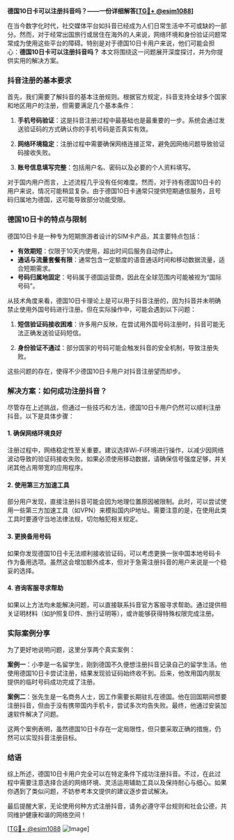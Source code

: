**德国10日卡可以注册抖音吗？——一份详细解答[[TG💪+ @esim1088](https://t.me/s/esim1088)]**

在当今数字化时代，社交媒体平台如抖音已经成为人们日常生活中不可或缺的一部分。然而，对于经常出国旅行或居住在海外的人来说，网络环境和身份验证问题常常成为使用这些平台的障碍。特别是对于德国10日卡用户来说，他们可能会担心：**德国10日卡可以注册抖音吗？** 本文将围绕这一问题展开深度探讨，并为你提供实用的解决方案。

### 抖音注册的基本要求

首先，我们需要了解抖音的基本注册规则。根据官方规定，抖音支持全球多个国家和地区用户的注册，但需要满足几个基本条件：

1. **手机号码验证**：这是抖音注册过程中最基础也是最重要的一步。系统会通过发送验证码的方式确认你的手机号码是否真实有效。
   
2. **网络环境稳定**：注册过程中需要确保网络连接正常，避免因网络问题导致验证码接收失败。

3. **账号信息填写完整**：包括用户名、密码以及必要的个人资料填写。

对于国内用户而言，上述流程几乎没有任何难度。然而，对于持有德国10日卡的用户来说，情况可能稍显复杂。由于德国10日卡通常只提供短期通信服务，且号码归属地为德国，这可能导致部分功能受限。

### 德国10日卡的特点与限制

德国10日卡是一种专为短期旅游者设计的SIM卡产品，其主要特点包括：

- **有效期短**：仅限于10天内使用，超出时间后服务自动停止。
- **通话与流量套餐有限**：通常包含一定额度的语音通话时间和移动数据流量，适合短期需求。
- **号码归属地固定**：号码属于德国运营商，因此在全球范围内可能被视为“国际号码”。

从技术角度来看，德国10日卡理论上是可以用于抖音注册的，因为抖音并未明确禁止使用外国号码进行注册。但在实际操作中，可能会遇到以下问题：

1. **短信验证码接收困难**：许多用户反映，在尝试用外国号码注册时，抖音可能无法正确发送验证码短信。
   
2. **身份验证不通过**：部分国家的号码可能会触发抖音的安全机制，导致注册失败。

这些问题的存在，使得不少德国10日卡用户对抖音注册望而却步。

### 解决方案：如何成功注册抖音？

尽管存在上述挑战，但通过一些技巧和方法，德国10日卡用户仍然可以顺利注册抖音。以下是具体步骤：

#### 1. 确保网络环境良好

注册过程中，网络稳定性至关重要。建议选择Wi-Fi环境进行操作，以减少因网络波动导致的验证码接收失败。如果必须使用移动数据，请确保信号强度足够，并关闭其他占用带宽的应用程序。

#### 2. 使用第三方加速工具

部分用户发现，直接注册抖音可能会因为地理位置原因被限制。此时，可以尝试使用一些第三方加速工具（如VPN）来模拟国内IP地址。需要注意的是，在使用此类工具时要遵守当地法律法规，切勿触犯相关规定。

#### 3. 更换备用号码

如果你发现德国10日卡无法顺利接收验证码，可以考虑更换一张中国本地号码卡作为备用选项。虽然这会增加额外成本，但对于急需注册抖音的用户来说是一个稳妥的选择。

#### 4. 咨询客服寻求帮助

如果以上方法均未能解决问题，可以直接联系抖音官方客服寻求帮助。通过提供相关证明材料（如护照复印件、旅行证明等），或许能够获得特殊权限完成注册。

### 实际案例分享

为了更好地说明问题，这里分享两个真实案例：

**案例一**：小李是一名留学生，刚到德国不久便想注册抖音记录自己的留学生活。他使用德国10日卡尝试注册，结果发现验证码始终收不到。后来，他改用国内朋友提供的临时号码成功完成了注册。

**案例二**：张先生是一名商务人士，因工作需要长期驻扎在德国。他在回国期间想要注册抖音，但由于没有携带国内手机卡，尝试多次均告失败。最终，他通过安装加速软件解决了问题。

这两个案例表明，虽然德国10日卡存在一定局限性，但只要采取正确的措施，仍然可以实现抖音注册目标。

### 结语

综上所述，德国10日卡用户完全可以在特定条件下成功注册抖音。不过，在此过程中需要注意选择合适的网络环境、灵活运用辅助工具以及保持耐心与细心。如果你遇到了类似问题，不妨参考本文提供的建议逐步尝试解决。

最后提醒大家，无论使用何种方式注册抖音，请务必遵守平台规则和社会公德，共同维护健康和谐的网络空间！

[[TG💪+ @esim1088](https://t.me/s/esim1088) ![Image](https://i.postimg.cc/4NQfJmqS/Snipaste-2025-05-13-00-14-12.png)]